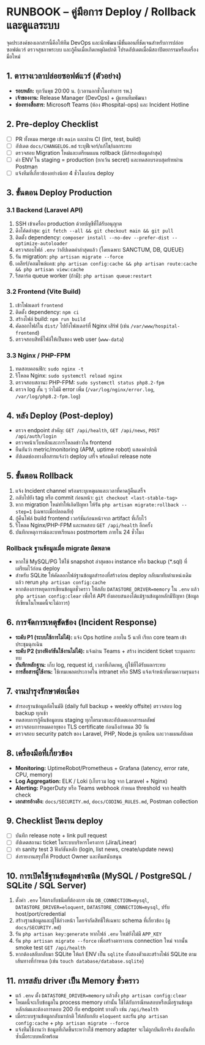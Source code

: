 ﻿# RUNBOOK – คู่มือการ Deploy / Rollback และดูแลระบบ

จุดประสงค์ของเอกสารนี้คือให้ทีม DevOps และนักพัฒนามีขั้นตอนที่ชัดเจนสำหรับการปล่อยซอฟต์แวร์ ตรวจสุขภาพระบบ และกู้คืนเมื่อเกิดเหตุผิดปกติ โปรดอัปเดตเมื่อมีสถาปัตยกรรมหรือเครื่องมือใหม่

## 1. ตารางเวลาปล่อยซอฟต์แวร์ (ตัวอย่าง)
- **รอบหลัก:** ทุกวันพุธ 20:00 น. (เวลานอกชั่วโมงทำการ รพ.)
- **เจ้าของงาน:** Release Manager (DevOps) + ผู้แทนทีมพัฒนา
- **ช่องทางสื่อสาร:** Microsoft Teams (ห้อง #hospital-ops) และ Incident Hotline

## 2. Pre-deploy Checklist
- [ ] PR ทั้งหมด merge เข้า `main` และผ่าน CI (lint, test, build)
- [ ] อัปเดต `docs/CHANGELOG.md` ระบุฟีเจอร์/แก้ไข/ผลกระทบ
- [ ] ตรวจสอบ Migration ใหม่และเตรียมแผน rollback (มีสำรองข้อมูลล่าสุด)
- [ ] ค่า ENV ใน staging = production (ยกเว้น secret) และทดสอบรอบสุดท้ายผ่าน Postman
- [ ] แจ้งทีมที่เกี่ยวข้องอย่างน้อย 4 ชั่วโมงก่อน deploy

## 3. ขั้นตอน Deploy Production

### 3.1 Backend (Laravel API)
1. SSH เข้าเครื่อง production ด้วยบัญชีที่ได้รับอนุญาต
2. ดึงโค้ดล่าสุด: `git fetch --all && git checkout main && git pull`
3. ติดตั้ง dependency: `composer install --no-dev --prefer-dist --optimize-autoloader`
4. ตรวจสอบไฟล์ `.env` ว่าอัปเดตค่าล่าสุดแล้ว (โดยเฉพาะ SANCTUM, DB, QUEUE)
5. รัน migration: `php artisan migrate --force`
6. เคลียร์/คอมไพล์แคช: `php artisan config:cache && php artisan route:cache && php artisan view:cache`
7. รีสตาร์ต queue worker (ถ้ามี): `php artisan queue:restart`

### 3.2 Frontend (Vite Build)
1. เข้าโฟลเดอร์ `frontend`
2. ติดตั้ง dependency: `npm ci`
3. สร้างไฟล์ build: `npm run build`
4. คัดลอกไฟล์ใน `dist/` ไปยังโฟลเดอร์ที่ Nginx เสิร์ฟ (เช่น `/var/www/hospital-frontend`)
5. ตรวจสอบสิทธิ์ไฟล์ให้เป็นของ web user (`www-data`)

### 3.3 Nginx / PHP-FPM
1. ทดสอบคอนฟิก: `sudo nginx -t`
2. รีโหลด Nginx: `sudo systemctl reload nginx`
3. ตรวจสอบสถานะ PHP-FPM: `sudo systemctl status php8.2-fpm`
4. ตรวจ log สั้น ๆ ว่าไม่มี error เพิ่ม (`/var/log/nginx/error.log`, `/var/log/php8.2-fpm.log`)

## 4. หลัง Deploy (Post-deploy)
- ตรวจ endpoint สำคัญ: `GET /api/health`, `GET /api/news`, `POST /api/auth/login`
- ตรวจหน้าเว็บหลักและการโหลดข่าวใน frontend
- ยืนยันว่า metric/monitoring (APM, uptime robot) แสดงค่าปกติ
- อัปเดตช่องทางสื่อสารแจ้งว่า deploy เสร็จ พร้อมลิงก์ release note

## 5. ขั้นตอน Rollback
1. แจ้ง Incident channel พร้อมระบุเหตุผลและเวลาที่คาดกู้คืนเสร็จ
2. กลับไปยัง tag หรือ commit ก่อนหน้า: `git checkout <last-stable-tag>`
3. หาก migration ใหม่ทำให้เกิดปัญหา ให้รัน `php artisan migrate:rollback --step=1` (เฉพาะเมื่อปลอดภัย)
4. กู้คืนไฟล์ build frontend เวอร์ชันก่อนหน้าจาก artifact ที่เก็บไว้
5. รีโหลด Nginx/PHP-FPM และทดสอบ `GET /api/health` อีกครั้ง
6. บันทึกเหตุการณ์และบทเรียนลง postmortem ภายใน 24 ชั่วโมง

### Rollback ฐานข้อมูลเมื่อ migrate ผิดพลาด
- หากใช้ MySQL/PG ให้ใช้ snapshot ล่าสุดของ instance หรือ backup (*.sql) ที่เตรียมไว้ก่อน deploy
- สำหรับ SQLite ให้คัดลอกไฟล์ฐานข้อมูลสำรองที่สร้างก่อน deploy กลับมาทับตำแหน่งเดิม แล้ว rerun `php artisan config:cache`
- หากต้องการหยุดการเขียนข้อมูลชั่วคราว ให้สลับ `DATASTORE_DRIVER=memory` ใน `.env` แล้ว `php artisan config:clear` เพื่อให้ API ยังตอบสนองได้แม้ฐานข้อมูลหลักมีปัญหา (ข้อมูลที่เขียนในโหมดนี้จะไม่ถาวร)

## 6. การจัดการเหตุขัดข้อง (Incident Response)
- **ระดับ P1 (ระบบใช้การไม่ได้):** แจ้ง Ops hotline ภายใน 5 นาที เรียก core team เข้าประชุมฉุกเฉิน
- **ระดับ P2 (บางฟังก์ชันใช้งานไม่ได้):** แจ้งผ่าน Teams + สร้าง incident ticket ระบุผลกระทบ
- **บันทึกหลักฐาน:** เก็บ log, request id, เวลาที่เกิดเหตุ, ผู้ใช้ที่ได้รับผลกระทบ
- **การสื่อสารผู้ใช้งาน:** ใช้เทมเพลตประกาศใน intranet หรือ SMS แจ้งเจ้าหน้าที่ตามความรุนแรง

## 7. งานบำรุงรักษาต่อเนื่อง
- สำรองฐานข้อมูลอัตโนมัติ (daily full backup + weekly offsite) ตรวจสอบ log backup ทุกเช้า
- ทดสอบการกู้คืนข้อมูลบน staging ทุกไตรมาสและอัปเดตเอกสารผลลัพธ์
- ตรวจสอบการหมดอายุของ TLS certificate ก่อนถึงกำหนด 30 วัน
- ตรวจสอบ security patch ของ Laravel, PHP, Node.js ทุกเดือน และวางแผนอัปเดต

## 8. เครื่องมือที่เกี่ยวข้อง
- **Monitoring:** UptimeRobot/Prometheus + Grafana (latency, error rate, CPU, memory)
- **Log Aggregation:** ELK / Loki (เก็บรวม log จาก Laravel + Nginx)
- **Alerting:** PagerDuty หรือ Teams webhook กำหนด threshold จาก health check
- **เอกสารอ้างอิง:** `docs/SECURITY.md`, `docs/CODING_RULES.md`, Postman collection

## 9. Checklist ปิดงาน deploy
- [ ] บันทึก release note + link pull request
- [ ] อัปเดตสถานะ ticket ในระบบบริหารโครงการ (Jira/Linear)
- [ ] ทำ sanity test 3 ฟังก์ชันหลัก (login, list news, create/update news)
- [ ] ส่งรายงานสรุปให้ Product Owner และทีมสนับสนุน

## 10. การเปิดใช้ฐานข้อมูลต่างชนิด (MySQL / PostgreSQL / SQLite / SQL Server)
1. ตั้งค่า `.env` ให้ตรงกับชนิดที่ต้องการ เช่น `DB_CONNECTION=mysql`, `DATASTORE_DRIVER=eloquent`, `DATASTORE_CONNECTION=mysql`, ปรับ host/port/credential
2. สร้างฐานข้อมูลและผู้ใช้ล่วงหน้า โดยจำกัดสิทธิ์ให้เฉพาะ schema ที่เกี่ยวข้อง (ดู `docs/SECURITY.md`)
3. รัน `php artisan key:generate` หากไฟล์ `.env` ใหม่ยังไม่มี `APP_KEY`
4. รัน `php artisan migrate --force` เพื่อสร้างตารางบน connection ใหม่ จากนั้น smoke test `GET /api/health`
5. หากต้องสลับกลับมา SQLite ให้แก้ ENV เป็น `sqlite` ทั้งสองตัวและสร้างไฟล์ SQLite ตามเส้นทางที่กำหนด (เช่น `touch database/database.sqlite`)

## 11. การสลับ driver เป็น Memory ชั่วคราว
- แก้ `.env` ตั้ง `DATASTORE_DRIVER=memory` แล้วสั่ง `php artisan config:clear`
- โหมดนี้จะเก็บข้อมูลใน process memory เท่านั้น ใช้ได้กับกรณีทดสอบหรือเมื่อฐานข้อมูลหลักล่มและต้องการตอบ 200 กับ endpoint บางตัว เช่น `/api/health`
- เมื่อระบบฐานข้อมูลกลับมาปกติ ให้สลับกลับ `eloquent` และรัน `php artisan config:cache` + `php artisan migrate --force`
- แจ้งทีมใช้งานว่า ข้อมูลที่เกิดขึ้นระหว่างใช้ memory adapter จะไม่ถูกบันทึกจริง ต้องบันทึกซ้ำเมื่อระบบหลักพร้อม
